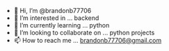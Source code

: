 - 👋 Hi, I’m @brandonb77706
- 👀 I’m interested in ... backend
- 🌱 I’m currently learning ... python
- 💞️ I’m looking to collaborate on ... python projects
- 📫 How to reach me ... brandonb77706@gmail.com

<!---
brandonb77706/brandonb77706 is a ✨ special ✨ repository because its `README.md` (this file) appears on your GitHub profile.
You can click the Preview link to take a look at your changes.
--->
